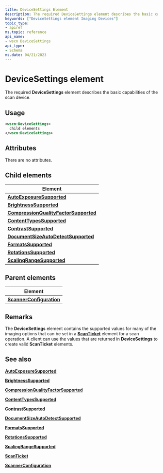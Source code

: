 ```yaml
---
title: DeviceSettings Element
description: The required DeviceSettings element describes the basic capabilities of the scan device.
keywords: ["DeviceSettings element Imaging Devices"]
topic_type:
- apiref
ms.topic: reference
api_name:
- wscn DeviceSettings
api_type:
- Schema
ms.date: 04/21/2023
---
```


# DeviceSettings element

The required **DeviceSettings** element describes the basic capabilities of the scan device.

## Usage

```xml
<wscn:DeviceSettings>
  child elements
</wscn:DeviceSettings>
```

## Attributes

There are no attributes.

## Child elements

| Element |
|--|
| [**AutoExposureSupported**](autoexposuresupported.md) |
| [**BrightnessSupported**](brightnesssupported.md) |
| [**CompressionQualityFactorSupported**](compressionqualityfactorsupported.md) |
| [**ContentTypesSupported**](contenttypessupported.md) |
| [**ContrastSupported**](contrastsupported.md) |
| [**DocumentSizeAutoDetectSupported**](documentsizeautodetectsupported.md) |
| [**FormatsSupported**](formatssupported.md) |
| [**RotationsSupported**](rotationssupported.md) |
| [**ScalingRangeSupported**](scalingrangesupported.md) |

## Parent elements

| Element |
|--|
| [**ScannerConfiguration**](scannerconfiguration.md) |

## Remarks

The **DeviceSettings** element contains the supported values for many of the imaging options that can be set in a [**ScanTicket**](scanticket.md) element for a scan operation. A client can use the values that are returned in **DeviceSettings** to create valid **ScanTicket** elements.

## See also

[**AutoExposureSupported**](autoexposuresupported.md)

[**BrightnessSupported**](brightnesssupported.md)

[**CompressionQualityFactorSupported**](compressionqualityfactorsupported.md)

[**ContentTypesSupported**](contenttypessupported.md)

[**ContrastSupported**](contrastsupported.md)

[**DocumentSizeAutoDetectSupported**](documentsizeautodetectsupported.md)

[**FormatsSupported**](formatssupported.md)

[**RotationsSupported**](rotationssupported.md)

[**ScalingRangeSupported**](scalingrangesupported.md)

[**ScanTicket**](scanticket.md)

[**ScannerConfiguration**](scannerconfiguration.md)
